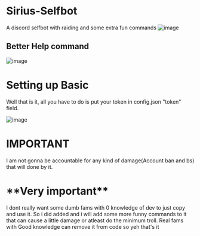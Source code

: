 # Sirius-Selfbot
A discord selfbot with raiding and some extra fun commands
![image](https://user-images.githubusercontent.com/78467470/160005669-dcbd1324-205f-41f5-90c4-db3fb525d4e3.png)
<h2> Better Help command </h2>

![image](https://user-images.githubusercontent.com/78467470/160062412-51b2dea4-3d40-4a7a-bb59-a543222f44b7.png)


<h1> Setting up Basic </h1>
  Well that is it, all you have to do is put your token in config.json "token" field.
  
  ![image](https://user-images.githubusercontent.com/78467470/160002878-dd1df76f-f74f-4e9e-9672-e058097efac8.png)

  <h1> IMPORTANT </h1>
  
  I am not gonna be accountable for any kind of damage(Account ban and bs) that will done by it.

<h1> **Very important** </h1>
  I dont really want some dumb fams with 0 knowledge of dev to just copy and use it. So i did added and i will add some more funny commands to it that can cause a little damage or atleast do the minimum troll. Real fams with Good knowledge can remove it from code so yeh that's it  
